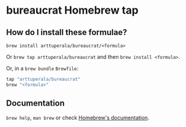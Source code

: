 # bureaucrat Homebrew tap

## How do I install these formulae?

`brew install arttuperala/bureaucrat/<formula>`

Or `brew tap arttuperala/bureaucrat` and then `brew install <formula>`.

Or, in a `brew bundle` `Brewfile`:

```ruby
tap "arttuperala/bureaucrat"
brew "<formula>"
```

## Documentation

`brew help`, `man brew` or check [Homebrew's documentation](https://docs.brew.sh).
